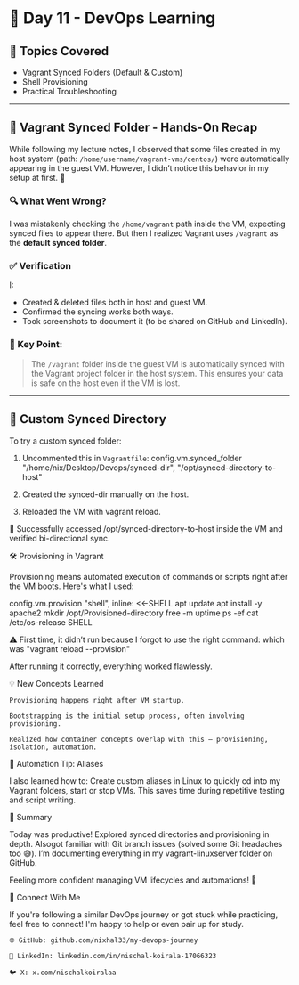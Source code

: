 # 📅 Day 11 - DevOps Learning 

## 🧠 Topics Covered
- Vagrant Synced Folders (Default & Custom)
- Shell Provisioning
- Practical Troubleshooting

---

## 🔄 Vagrant Synced Folder - Hands-On Recap

While following my lecture notes, I observed that some files created in my host system (path: `/home/username/vagrant-vms/centos/`) were automatically appearing in the guest VM. However, I didn’t notice this behavior in my setup at first. 🤔

### 🔍 What Went Wrong?
I was mistakenly checking the `/home/vagrant` path inside the VM, expecting synced files to appear there. But then I realized Vagrant uses `/vagrant` as the **default synced folder**.

### ✅ Verification
I:
- Created & deleted files both in host and guest VM.
- Confirmed the syncing works both ways.
- Took screenshots to document it (to be shared on GitHub and LinkedIn).

### 🧾 Key Point:
> The `/vagrant` folder inside the guest VM is automatically synced with the Vagrant project folder in the host system. This ensures your data is safe on the host even if the VM is lost.

---

## 🔧 Custom Synced Directory

To try a custom synced folder:
1. Uncommented this in `Vagrantfile`:
   config.vm.synced_folder "/home/nix/Desktop/Devops/synced-dir", "/opt/synced-directory-to-host"

2. Created the synced-dir manually on the host.

3.  Reloaded the VM with vagrant reload.

🎉 Successfully accessed /opt/synced-directory-to-host inside the VM and verified bi-directional sync.

🛠️ Provisioning in Vagrant

Provisioning means automated execution of commands or scripts right after the VM boots. Here's what I used:

config.vm.provision "shell", inline: <<-SHELL
  apt update
  apt install -y apache2
  mkdir /opt/Provisioned-directory
  free -m
  uptime
  ps -ef
  cat /etc/os-release
SHELL

⚠️ First time, it didn’t run because I forgot to use the right command:
which was "vagrant reload --provision"

After running it correctly, everything worked flawlessly.

💡 New Concepts Learned

    Provisioning happens right after VM startup.

    Bootstrapping is the initial setup process, often involving provisioning.

    Realized how container concepts overlap with this — provisioning, isolation, automation.

🔁 Automation Tip: Aliases

I also learned how to:
Create custom aliases in Linux to quickly cd into my Vagrant folders, start or stop VMs.
This saves time during repetitive testing and script writing.


🏁 Summary

Today was productive! Explored synced directories and provisioning in depth. Alsogot familiar with Git branch issues (solved some Git headaches too 😅). I’m documenting everything in my vagrant-linuxserver folder on GitHub.

Feeling more confident managing VM lifecycles and automations! 🚀


🔗 Connect With Me

If you're following a similar DevOps journey or got stuck while practicing, feel free to connect!
I'm happy to help or even pair up for study.

    🌐 GitHub: github.com/nixhal33/my-devops-journey

    💼 LinkedIn: linkedin.com/in/nischal-koirala-17066323

    🐦 X: x.com/nischalkoiralaa
